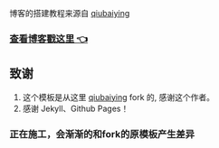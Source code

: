 

博客的搭建教程来源自 [qiubaiying](https://github.com/qiubaiying/qiubaiying.github.io)


>
### [查看博客戳这里 👈](https://djzts.github.io)

## 致谢

1. 这个模板是从这里 [qiubaiying](https://github.com/qiubaiying/qiubaiying.github.io)  fork 的, 感谢这个作者。
2. 感谢 Jekyll、Github Pages！


### 正在施工，会渐渐的和fork的原模板产生差异
